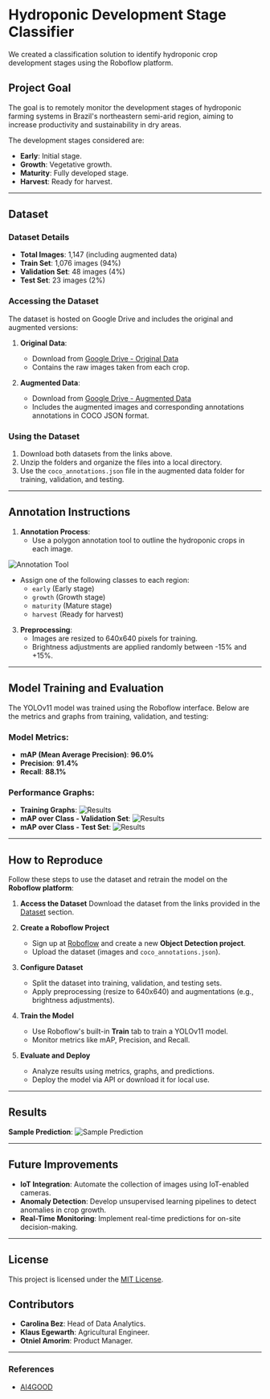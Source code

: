 # Hydroponic Development Stage Classifier

We created a classification solution to identify hydroponic crop development stages using the Roboflow platform.

## Project Goal

The goal is to remotely monitor the development stages of hydroponic farming systems in Brazil's northeastern semi-arid region, aiming to increase productivity and sustainability in dry areas.

The development stages considered are:
- **Early**: Initial stage.
- **Growth**: Vegetative growth.
- **Maturity**: Fully developed stage.
- **Harvest**: Ready for harvest.

---

## Dataset

### Dataset Details
- **Total Images**: 1,147 (including augmented data)
- **Train Set**: 1,076 images (94%)
- **Validation Set**: 48 images (4%)
- **Test Set**: 23 images (2%)

### Accessing the Dataset
The dataset is hosted on Google Drive and includes the original and augmented versions:

1. **Original Data**:
   - Download from [Google Drive - Original Data](https://drive.google.com/drive/folders/1n6uep0UZztH4hrME0ri1NfhDuk6vCfVq)
   - Contains the raw images taken from each crop.

2. **Augmented Data**:
   - Download from [Google Drive - Augmented Data](https://drive.google.com/drive/folders/1fuf_kWXcjVw2eKkiKvcZHyFeHq2vC6PN)
   - Includes the augmented images and corresponding annotations annotations in COCO JSON format.

### Using the Dataset
1. Download both datasets from the links above.
2. Unzip the folders and organize the files into a local directory.
3. Use the `coco_annotations.json` file in the augmented data folder for training, validation, and testing.

---

## Annotation Instructions

1. **Annotation Process**:
   - Use a polygon annotation tool to outline the hydroponic crops in each image.

![Annotation Tool](results/annotation_tool.png)

   - Assign one of the following classes to each region:
     - `early` (Early stage)
     - `growth` (Growth stage)
     - `maturity` (Mature stage)
     - `harvest` (Ready for harvest)

3. **Preprocessing**:
   - Images are resized to 640x640 pixels for training.
   - Brightness adjustments are applied randomly between -15% and +15%.

---

## Model Training and Evaluation

The YOLOv11 model was trained using the Roboflow interface. Below are the metrics and graphs from training, validation, and testing:

### Model Metrics:
- **mAP (Mean Average Precision)**: **96.0%**
- **Precision**: **91.4%**
- **Recall**: **88.1%**

### Performance Graphs:
- **Training Graphs**:
  ![Results](results/results.png)
- **mAP over Class - Validation Set**:
  ![Results](results/map-class-valid.png)
- **mAP over Class - Test Set**:
  ![Results](results/map-class-test.png)

---

## How to Reproduce

Follow these steps to use the dataset and retrain the model on the **Roboflow platform**:

1. **Access the Dataset**
   Download the dataset from the links provided in the [Dataset](#dataset) section.

2. **Create a Roboflow Project**  
   - Sign up at [Roboflow](https://roboflow.com/) and create a new **Object Detection project**.
   - Upload the dataset (images and `coco_annotations.json`).

3. **Configure Dataset**  
   - Split the dataset into training, validation, and testing sets.
   - Apply preprocessing (resize to 640x640) and augmentations (e.g., brightness adjustments).

4. **Train the Model**  
   - Use Roboflow's built-in **Train** tab to train a YOLOv11 model.
   - Monitor metrics like mAP, Precision, and Recall.

5. **Evaluate and Deploy**  
   - Analyze results using metrics, graphs, and predictions.
   - Deploy the model via API or download it for local use.

---

## Results

**Sample Prediction**:
![Sample Prediction](results/prediction-sample.png)

---

## Future Improvements
- **IoT Integration**: Automate the collection of images using IoT-enabled cameras.
- **Anomaly Detection**: Develop unsupervised learning pipelines to detect anomalies in crop growth.
- **Real-Time Monitoring**: Implement real-time predictions for on-site decision-making.

---

## License
This project is licensed under the [MIT License](LICENSE).

## Contributors
- **Carolina Bez**: Head of Data Analytics.
- **Klaus Egewarth**: Agricultural Engineer.
- **Otniel Amorim**: Product Manager.

---

### References
- [AI4GOOD](https://ai4good.org/)
